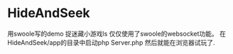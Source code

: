 # HideAndSeek
用swoole写的demo 捉迷藏小游戏ls
仅仅使用了swoole的websocket功能。
在HideAndSeek/app的目录中启动php Server.php
然后就能在浏览器试玩了.
